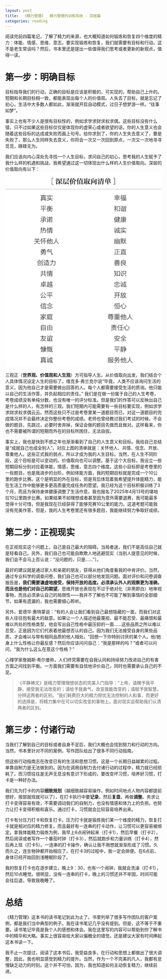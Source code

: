 ```yaml
---
layout: post
title:  《精力管理》  精力管理的训练系统 - 完结篇
categories: reading
---
```


阅读完前四篇笔记，了解了精力的来源，也大概知道如何锻炼和恢复四个维度的精力：体能、情感、思维、意志。要实现锻炼和恢复，我们就需要有目标和行动。这不是老生常谈吗？然后，书本里还是提出一些值得我们思考或者更新的新观点，值得一读。

# 第一步：明确目标

目标指导我们的行动，正确的目标是应该是积极的，可实现的，帮助自己上升的。短期和长期目标相一致，都能表现出每个人的价值观。人失去了目标，就是忘记了初心，生活中大多数人都如此，渐渐就开启自动模式，过日子想梦游一样。“往事如梦”。

事实上也有不少人是很有目标性的，例如求学求财求权求偶。这些目标没有什么错，只不过如果这些目标仅仅是体现你的虚荣心或者欲望的话，你的人生意义也会随着这些目标的达成或失败而画上句号。给你求到了，你的人生失去意义了，要是失败了，那么人生同样失去意义，你将会一次又一次回到原点，一次又一次地寻寻觅觅，碌碌无为。

我们应该向内心深处先寻找一个人生目标，求问自己的初心，思考我的人生赋予了我什么样的机遇和挑战，我希望通过这一切体现出什么样的人生价值取向。深层的价值取向有以下：
![精力管理-深层价值取向清单.png](/assets/%E7%B2%BE%E5%8A%9B%E7%AE%A1%E7%90%86-%E6%B7%B1%E5%B1%82%E4%BB%B7%E5%80%BC%E5%8F%96%E5%90%91%E6%B8%85%E5%8D%95.png)

三观正（**世界观、价值观和人生观**）方可指导人生。从价值取向出发，我们结合个人具体情况设定人生的目标了。维克多·弗兰克尔说“毕竟，人类不应该询问生活的意义，因为他自己才是需要做出回答的人。每个人都需要接受生活的质询。他只能以自己的生活作答，并负起相应的责任。” 我们是在做一份属于自己的人生考卷，考卷成绩没有单纯分数，也没有唯一的评分标准。但是我们的作答可以反映出自己是什么样的人，有怎样的三观。我们短期内可能需要有一些目标要实现，例如求学求财求权求偶云云。然而这些只不过是考卷里某一道题目而已，对这一道题目的完成情况并不会最终决定你整份考卷的成绩。老师也曾经教过我们考试的时候，不会做的题目，先跳过，必要时舍弃掉，保证会做的题目先做而且做对。这样看来，你也不需要被所谓的短期而外在的目标所困住，无法自拔。  

事实上，我也是快到不惑之年也渐渐看到了自己的人生意义和目标。我给自己总结是“成就自己也成全别人”。对应上图的清单就是：关怀他人、共情、信念、开放、尊重他人。这些正式我的弱点，所以才成为我的人生目标。当然，在人生不同阶段，这个目标是可以变动的。价值取向也可以调整。基于这个大目标，我设立一些短期目标分别对应着体能，情感，思维，意志四个维度。这些小目标即是考卷里的一些题目，也是我进步的台阶。例如体能方面，我的短期目标就是完成一个10公里的跑步比赛。这个是明显的外在目标，但是背后体现着我希望提升体能精力，能在生活工作中能够更多更高质量完成任务的愿望。我已经为这个目标积极训练了3个月，而且为保持身体健康调整了生活作息，我也报名了2025年4月13号的堪培拉10公里跑步比赛。如果结果不如理想或者甚至因为意外需要退赛，我可能最多觉得十分可惜，但是我现在已经获得了能够完赛10公里的能力。这道考题可能我没有完美作答，但是，我的人生考卷里还有很多题目，我能继续努力争取好成绩。


# 第二步：正视现实

在正视现实这个问题上，自己是自己最大的阻碍。当局者迷，我们不是高估自己就是轻看自己。另外，我们自己也可能自欺欺人地逃避现实（当别人提意见的时候，我们会不会马上否认说：“没问题的，只是……”）。

最好的建议就是通过家人和亲密的朋友，获得从他们角度看我的中肯评价。当然，通过专业科学的调查问卷，我们自己也可以部分地发现问题。面对评价和问卷调查报告是，**我们需要谦虚地接受，保持开放的态度。必须承认外人的观察更为准确，而且也是他们对自己的期望**。思维开放也表现在不过于绝对化（非黑即白）地审视事物，而且必须承认自己的局限性——我并不了解也不可能了解到事情的全部细节，如果有遗漏的，我也需要细心聆听。

另外，爱德华·惠特蒙说：​“有的人会让我们看到自己最想隐藏的一面，而我们对这些人往往抱有最大的敌意。如果让一个人描述他最蔑视、最不能忍受、最痛恨和最难以共处的性格类型，他会写出自己性格中最压抑的一面……这些品质之所以难以忍受，正是因为它们代表着他最想否认的自己。因为我们无法接受自身的某些品质，才会难以与带有相同品质的他人相处。​”回想一下你特别讨厌的某个人。他/她身上什么性格让你最反感？然后你应该问问自己：​“我是那样的吗？​”或者可以问问，“我为什么这么在意这个性格？” 

心理学家詹姆斯·希尔曼称，人们终究需要在自我认同和持续努力改进自己的有害方面之间找到平衡。一方面我们需要有自信地评价自己，同时也需要承认自己的不足。

> 《平静祷文》是精力管理理想状态的完美入门指导：​“上帝，请赐予我平静，接受我无法改变的；请给予我勇气，改变我能改变的；请赋予我智慧，分辨这两者的区别。​”我们耗费巨大的精力担忧无法控制的人和事，而更好的选择是，将精力集中在可以切实改变的事物上。面对现实会帮助我们认清两者的区别。

# 第三步：付诸行动

当我们了解到自己的目标或者自身不足后，我们大概也会找到努力和行动的方向。当然，书本里针对不同的案例，写作团队给出了很多不同行动指南。

但这些行动指南志在改变已有的生活和思想习惯。这是一个长期日益越累的过程。单靠自制力是无法做到的。因为在调用自制力去付诸行动的过程中，精力就已经损耗了。而习惯往往是无声无息没有意识下形成的，要改变坏习惯，培养好习惯，打卡是一种好办法。

我们先为打卡的内容**细致规划**（越细致越容易操作，例如时间地点人物内容都提前想好，按部就班就可以了），在打卡执行中要**记录**，然后**复盘**，再做**调整**。务求让打卡变得容易有效，不需要调动我们的自制力，也没有情感和体力上的负担。也努力让打卡变得积极和喜乐。通过打卡，习惯就会比较容易培养出来。

打卡有分压力打卡和恢复打卡。压力打卡就是锻炼我们某一个维度的精力，恢复打卡就是相对应的精力修复。而且最好有一连串的打卡动作，让习惯可以更容易被绑定。拿我体能精力锻炼为例，我早上6点闹钟起来（打卡1），然后早餐（打卡2），然后阅读或者写作一个番茄时钟（打卡3），然后就跑步和力量训练（打卡4），然后再上班（打卡5）。一连串的打卡操作，确认让我不用想就渐渐形成了习惯。久而久之，连生物钟都开始相应了。在打卡3的过程中，我一定会排便。在6点前，身体已经开始回到浅睡眠阶段了。

我的恢复打卡也在逐步建立，晚上9：30，也有一个闹钟，我就会洗澡（打卡1），然后10点睡觉。很明显，没有一连串的打卡，晚上的习惯还并不牢固，时间可能会往后退，导致我晚睡了。

# 总结

《精力管理》这本书的读书笔记到此为止了。书里列举了很多写作团队的客户案例，都是我们当中典型的例子。我在读书笔记几乎没有提到。但是，这不等于不重要。读书笔记毕竟是我个人的感想和体会。我在这里写的内容可以帮助到你了解书中的精华和大略。事实上很容易给大家以偏概全的错觉。还是建议大家有时间捧起这本书读一下。

我不止一次提过，阅读了这本书后，我受益良多，在行动和思想上都做出了很大调整，因此，我也明显感觉到精力的提升。当然，作为一个不完美的凡人，我都有怠慢缺乏动力的时刻。这个并不可怕，因为，我也知道如何主动恢复精力，继续前进。







<!--stackedit_data:
eyJoaXN0b3J5IjpbMTU3NzA4MDg3MywtMTg5MjQ5NDUxOCwxNT
M4MzE0MzM3LDEwMTg3NDU3NCwtMTM3NjYxNDY2MCwtNTQxMjY0
MTEzLDMzMzkxNzMxMCw0OTA4OTg5MzIsLTI1Mzk4MzI0OF19
-->